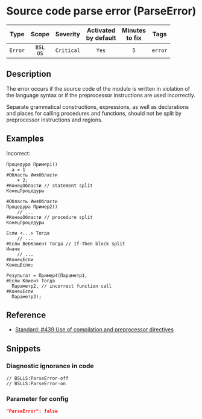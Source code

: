 # Source code parse error (ParseError)

| Type | Scope | Severity | Activated<br/>by default | Minutes<br/>to fix | Tags |
| :-: | :-: | :-: | :-: | :-: | :-: |
| `Error` | `BSL`<br/>`OS` | `Critical` | `Yes` | `5` | `error` |

<!-- Блоки выше заполняются автоматически, не трогать -->
## Description

The error occurs if the source code of the module is written in violation of the language syntax or if the preprocessor instructions are used incorrectly.

Separate grammatical constructions, expressions, as well as declarations and places for calling procedures and functions, should not be split by preprocessor instructions and regions.

## Examples

Incorrect:

```bsl
Процедура Пример1()
  а = 1
#Область ИмяОбласти
    + 2;
#КонецОбласти // statement split
КонецПроцедуры

#Область ИмяОбласти
Процедура Пример2()
    // ...
#КонецОбласти // procedure split
КонецПроцедуры

Если <...> Тогда
    // ...
#Если ВебКлиент Тогда // If-Then block split
Иначе
    // ...
#КонецЕсли
КонецЕсли;

Результат = Пример4(Параметр1, 
#Если Клиент Тогда
  Параметр2, // incorrect function call
#КонецЕсли
  Параметр3);
```

## Reference

- [Standard: #439 Use of compilation and preprocessor directives](https://its.1c.ru/db/v8std#content:439:hdoc)

## Snippets

<!-- Блоки ниже заполняются автоматически, не трогать -->
### Diagnostic ignorance in code

```bsl
// BSLLS:ParseError-off
// BSLLS:ParseError-on
```

### Parameter for config

```json
"ParseError": false
```
